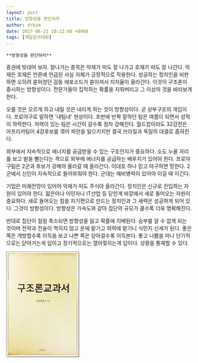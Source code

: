 ```yaml
---
layout: post
title: 방향성을 판단하라
author: drkim
date: 2017-06-21 18:12:48 +0900
tags: [깨달음의대화]
---
```

 

    **방향성을 판단하라**

  


증권에 빗대어 보자. 잘나가는 종목은 악재가 떠도 잘 나가고 호재가 떠도 잘 나간다. 악재든 호재든 언론에 언급된 사실 자체가 긍정적으로 작용한다. 성공하는 정치인을 비판하면 오히려 묻혀졌던 감동 에포소드가 쏟아져서 지지율이 올라간다. 이것이 구조론이 중시하는 방향성이다. 전문가들이 집착하는 확률을 지워버리고 그 이상의 것을 바라보게 한다. 

  


오를 것은 오르게 하고 내릴 것은 내리게 하는 것이 방향성이다. 곧 상부구조의 개입이다. 프로야구로 말하면 '내팀내' 현상이다. 초반에 반짝 잘하던 팀은 여름이 되면서 성적이 하락한다. 저력이 있는 팀은 시간이 갈수록 점차 강해진다. 월드컵이라도 32강전은 아프리카팀이 4강후보를 꺾어 파란을 일으키지만 결국 브라질과 독일의 대결로 좁혀진다. 

  


외부에서 지속적으로 에너지를 공급받을 수 있는 구조인지가 중요하다. 소도 누울 자리를 보고 발을 뻗는다는 격으로 외부에 에너지를 공급하는 배후지가 있어야 한다. 프로야구팀은 2군과 후보가 강해야 올라갈 때 올라간다. 이대호 하나 믿고 야구하면 망한다. 2군에서 신인이 지속적으로 들어와줘야 한다. 군대는 예비병력이 있어야 이길 때 이긴다. 

  


기업은 미래전망이 있어야 악재가 떠도 주식아 올라간다. 정치인은 신규로 진입하는 자원이 있어야 한다. 젊은이나 이민자나 IT산업 등 닫힌계 바깥에서 새로 들어오는 자원이 중요하다. 새로 들어오는 힘을 자기편으로 만드는 정치인과 그 세력은 성공하게 되어 있다. 그것이 방향성이다. 방향성은 가속도와 같아 집단의 규모가 클수록 더욱 명확해진다. 

  


반대로 집단이 점점 축소되면 방향성을 잃고 확률에 지배된다. 승부를 알 수 없게 되는 것이며 전략과 전술이 먹히지 않고 운에 맡기고 외력에 맡기니 식민지 신세가 된다. 좋은 쪽은 개방할수록 이득을 보고 나쁜 쪽은 닫아걸수록 이득본다. 좋고 나쁨을 떠나 단기적으로는 닫아거는게 답이고 장기적으로는 열어젖히는게 답이다. 상황을 통제할 수 있다.

  


  



 ![](/files/attach/images/198/416/858/0.jpg)